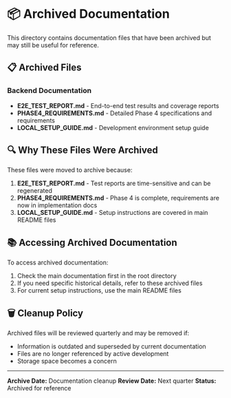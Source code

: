 # 📦 Archived Documentation

This directory contains documentation files that have been archived but may still be useful for reference.

## 📋 Archived Files

### Backend Documentation
- **E2E_TEST_REPORT.md** - End-to-end test results and coverage reports
- **PHASE4_REQUIREMENTS.md** - Detailed Phase 4 specifications and requirements
- **LOCAL_SETUP_GUIDE.md** - Development environment setup guide

## 🔍 Why These Files Were Archived

These files were moved to archive because:
1. **E2E_TEST_REPORT.md** - Test reports are time-sensitive and can be regenerated
2. **PHASE4_REQUIREMENTS.md** - Phase 4 is complete, requirements are now in implementation docs
3. **LOCAL_SETUP_GUIDE.md** - Setup instructions are covered in main README files

## 📚 Accessing Archived Documentation

To access archived documentation:
1. Check the main documentation first in the root directory
2. If you need specific historical details, refer to these archived files
3. For current setup instructions, use the main README files

## 🗑️ Cleanup Policy

Archived files will be reviewed quarterly and may be removed if:
- Information is outdated and superseded by current documentation
- Files are no longer referenced by active development
- Storage space becomes a concern

---

**Archive Date:** Documentation cleanup
**Review Date:** Next quarter
**Status:** Archived for reference
